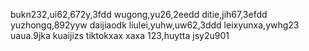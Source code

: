 <!---
shaoyi7161/shaoyi7161 is a ✨ special ✨ repository because its `README.md` (this file) appears on your GitHub profile.
You can click the Preview link to take a look at your changes.
--->
bukn232,ui62,672y,3fdd
wugong,yu26,2eedd
ditie,jih67,3efdd
yuzhongq,892yyw
daijiaodk
liulei,yuhw,uw62,3ddd
leixyunxa,ywhg23
uaua.9jka
kuaijizs
tiktokxax
xaxa
123,huytta
jsy2u901
